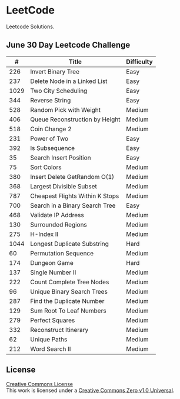 # LeetCode
Leetcode Solutions.

## June 30 Day Leetcode Challenge
| # | Title | Difficulty |
| --- | --- | --- |
| 226 | Invert Binary Tree | Easy | 
| 237 | Delete Node in a Linked List | Easy |
| 1029 | Two City Scheduling | Easy |
| 344 | Reverse String | Easy |
| 528 | Random Pick with Weight | Medium |
| 406 | Queue Reconstruction by Height | Medium |
| 518 | Coin Change 2 | Medium |
| 231 | Power of Two | Easy |
| 392 | Is Subsequence | Easy |
| 35  | Search Insert Position | Easy |
| 75 | Sort Colors | Medium |
| 380 | Insert Delete GetRandom O(1) | Medium |
| 368 | Largest Divisible Subset | Medium |
| 787 | Cheapest Flights Within K Stops | Medium |
| 700 | Search in a Binary Search Tree | Easy |
| 468 | Validate IP Address | Medium |
| 130 | Surrounded Regions | Medium |
| 275 | H-Index II | Medium |
| 1044 | Longest Duplicate Substring | Hard |
| 60 | Permutation Sequence | Medium |
| 174 | Dungeon Game | Hard |
| 137 | Single Number II | Medium |
| 222 | Count Complete Tree Nodes | Medium |
| 96 | Unique Binary Search Trees | Medium |
| 287 | Find the Duplicate Number | Medium |
| 129 | Sum Root To Leaf Numbers | Medium |
| 279 | Perfect Squares | Medium |
| 332 | Reconstruct Itinerary | Medium |
| 62 | Unique Paths | Medium |
| 212 | Word Search II | Medium |

## License
<a rel="license" href="https://github.com/varnika98/Leetcode/blob/master/LICENSE">Creative Commons License</a><br />This work is licensed under a <a rel="license" href="https://creativecommons.org/publicdomain/zero/1.0//">Creative Commons Zero v1.0 Universal</a>.
